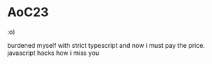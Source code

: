 # AoC23
:o)

burdened myself with strict typescript and now i must pay the price. javascript hacks how i miss you
